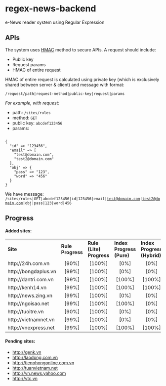 # regex-news-backend

e-News reader system using Regular Expression

## APIs

The system uses [HMAC](http://en.wikipedia.org/wiki/Hash-based_message_authentication_code) method to secure APIs. A request should include:

- Public key
- Request params
- HMAC of entire request

HMAC of entire request is calculated using private key (which is exclusively
shared between server & client) and message with format:

<code>/request/path|request-method|public-key|request|params</code>

<em>For example, with request:</em>

- path: <code>/sites/rules</code>
- method: <code>GET</code>
- public key: <code>abcdef123456</code>
- params:
<code>
{
  "id" => "123456",
  "email" => [
    "test@domain.com",
    "test2@domain.com"
  ],
  "obj" => {
    "pass" => "123",
    "word" => "456"
  }
}
</code>

We have message: <code>/sites/rules|GET|abcdef123456|id|123456|email|test@domain.com|test2@domain.com|obj|pass|123|word|456</code>

## Progress
#### Added sites:

<table>
  <tr>
    <td><strong>Site</strong></td>
    <td><strong>Rule Progress</strong></td>
    <td><strong>Rule (Lite) Progress</strong></td>
    <td><strong>Index Progress (Pure)</strong></td>
    <td><strong>Index Progress (Hybrid)</strong></td>
  </tr>
  <tr>
    <td>http://24h.com.vn</td>
    <td><center>[90%]</center></td>
    <td><center>[100%]</center></td>
    <td><center>[0%]</center></td>
    <td><center>[0%]</center></td>
  </tr>
  <tr>
    <td>http://bongdaplus.vn</td>
    <td><center>[99%]</center></td>
    <td><center>[100%]</center></td>
    <td><center>[0%]</center></td>
    <td><center>[0%]</center></td>
  </tr>
  <tr>
    <td>http://dantri.com.vn</td>
    <td><center>[99%]</center></td>
    <td><center>[100%]</center></td>
    <td><center>[100%]</center></td>
    <td><center>[100%]</center></td>
  </tr>
  <tr>
    <td>http://kenh14.vn</td>
    <td><center>[99%]</center></td>
    <td><center>[100%]</center></td>
    <td><center>[100%]</center></td>
    <td><center>[100%]</center></td>
  </tr>
  <tr>
    <td>http://news.zing.vn</td>
    <td><center>[99%]</center></td>
    <td><center>[100%]</center></td>
    <td><center>[0%]</center></td>
    <td><center>[0%]</center></td>
  </tr>
  <tr>
    <td>http://ngoisao.net</td>
    <td><center>[99%]</center></td>
    <td><center>[100%]</center></td>
    <td><center>[100%]</center></td>
    <td><center>[0%]</center></td>
  </tr>
  <tr>
    <td>http://tuoitre.vn</td>
    <td><center>[90%]</center></td>
    <td><center>[100%]</center></td>
    <td><center>[0%]</center></td>
    <td><center>[0%]</center></td>
  </tr>
  <tr>
    <td>http://vietnamnet.vn</td>
    <td><center>[99%]</center></td>
    <td><center>[100%]</center></td>
    <td><center>[0%]</center></td>
    <td><center>[0%]</center></td>
  </tr>
  <tr>
    <td>http://vnexpress.net</td>
    <td><center>[99%]</center></td>
    <td><center>[100%]</center></td>
    <td><center>[100%]</center></td>
    <td><center>[100%]</center></td>
  </tr>
</table>

#### Pending sites:

- http://genk.vn
- http://laodong.com.vn
- http://tienphongonline.com.vn
- http://tuanvietnam.net
- http://vn.news.yahoo.com
- http://vtc.vn